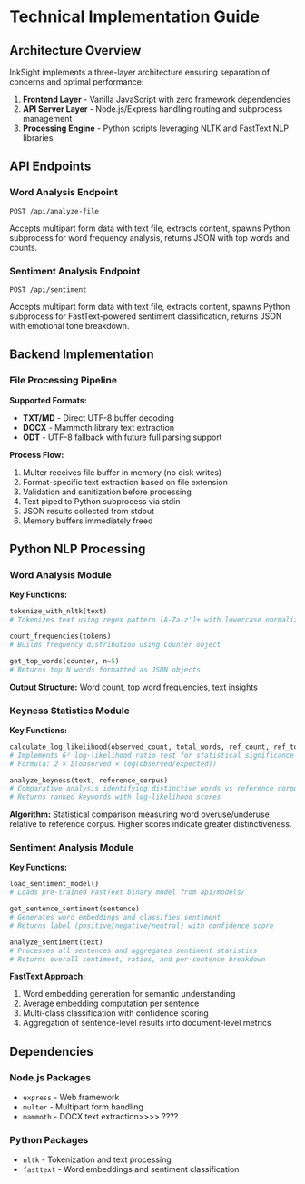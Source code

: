 # Technical Implementation Guide

## Architecture Overview

InkSight implements a three-layer architecture ensuring separation of concerns and optimal performance:

1. **Frontend Layer** - Vanilla JavaScript with zero framework dependencies
2. **API Server Layer** - Node.js/Express handling routing and subprocess management
3. **Processing Engine** - Python scripts leveraging NLTK and FastText NLP libraries

## API Endpoints

### Word Analysis Endpoint
```
POST /api/analyze-file
```
Accepts multipart form data with text file, extracts content, spawns Python subprocess for word frequency analysis, returns JSON with top words and counts.

### Sentiment Analysis Endpoint
```
POST /api/sentiment
```
Accepts multipart form data with text file, extracts content, spawns Python subprocess for FastText-powered sentiment classification, returns JSON with emotional tone breakdown.

## Backend Implementation

### File Processing Pipeline

**Supported Formats:**
- **TXT/MD** - Direct UTF-8 buffer decoding
- **DOCX** - Mammoth library text extraction
- **ODT** - UTF-8 fallback with future full parsing support

**Process Flow:**
1. Multer receives file buffer in memory (no disk writes)
2. Format-specific text extraction based on file extension
3. Validation and sanitization before processing
4. Text piped to Python subprocess via stdin
5. JSON results collected from stdout
6. Memory buffers immediately freed

## Python NLP Processing

### Word Analysis Module

**Key Functions:**

```python
tokenize_with_nltk(text)
# Tokenizes text using regex pattern [A-Za-z']+ with lowercase normalization

count_frequencies(tokens)
# Builds frequency distribution using Counter object

get_top_words(counter, n=5)
# Returns top N words formatted as JSON objects
```

**Output Structure:** Word count, top word frequencies, text insights

### Keyness Statistics Module

**Key Functions:**

```python
calculate_log_likelihood(observed_count, total_words, ref_count, ref_total)
# Implements G² log-likelihood ratio test for statistical significance
# Formula: 2 × Σ(observed × log(observed/expected))

analyze_keyness(text, reference_corpus)
# Comparative analysis identifying distinctive words vs reference corpus
# Returns ranked keywords with log-likelihood scores
```

**Algorithm:** Statistical comparison measuring word overuse/underuse relative to reference corpus. Higher scores indicate greater distinctiveness.

### Sentiment Analysis Module

**Key Functions:**

```python
load_sentiment_model()
# Loads pre-trained FastText binary model from api/models/

get_sentence_sentiment(sentence)
# Generates word embeddings and classifies sentiment
# Returns label (positive/negative/neutral) with confidence score

analyze_sentiment(text)
# Processes all sentences and aggregates sentiment statistics
# Returns overall sentiment, ratios, and per-sentence breakdown
```

**FastText Approach:**
1. Word embedding generation for semantic understanding
2. Average embedding computation per sentence
3. Multi-class classification with confidence scoring
4. Aggregation of sentence-level results into document-level metrics

## Dependencies

### Node.js Packages
- `express` - Web framework
- `multer` - Multipart form handling
- `mammoth` - DOCX text extraction>>>> ???? 

### Python Packages
- `nltk` - Tokenization and text processing
- `fasttext` - Word embeddings and sentiment classification



